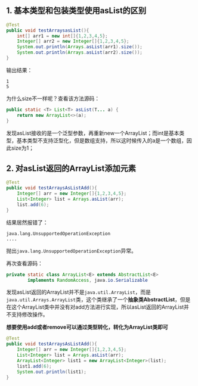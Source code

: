 ## 1. 基本类型和包装类型使用asList的区别

```java
@Test
public void testArraysasList(){
    int[] arr1 = new int[]{1,2,3,4,5};
    Integer[] arr2 = new Integer[]{1,2,3,4,5};
    System.out.println(Arrays.asList(arr1).size());
    System.out.println(Arrays.asList(arr2).size());
}
```

输出结果：

```
1
5
```

为什么size不一样呢？查看该方法源码：

```java
public static <T> List<T> asList(T... a) {
    return new ArrayList<>(a);
}
```

发现asList接收的是一个泛型参数，再重新new一个ArrayList；而int是基本类型，基本类型不支持泛型化，但是数组支持，所以这时候传入的a是一个数组，因此size为1；



## 2. 对asList返回的ArrayList添加元素

```java
@Test
public void testArraysAsListAdd(){
    Integer[] arr = new Integer[]{1,2,3,4,5};
    List<Integer> list = Arrays.asList(arr);
    list.add(6);
}
```

结果居然报错了：

```
java.lang.UnsupportedOperationException
....
```

抛出`java.lang.UnsupportedOperationException`异常。

再次查看源码：

```java
private static class ArrayList<E> extends AbstractList<E>
        implements RandomAccess, java.io.Serializable
```

发现asList返回的ArrayList并不是`java.util.ArrayList`，而是`java.util.Arrays.ArrayList`类，这个类继承了一个**抽象类AbstractList**，但是在这个ArrayList类中并没有对add方法进行实现，所以asList返回的ArrayList并不支持修改操作。

**想要使用add或者remove可以通过类型转化，转化为ArrayList类即可**

```java
@Test
public void testArraysAsListAdd(){
    Integer[] arr = new Integer[]{1,2,3,4,5};
    List<Integer> list = Arrays.asList(arr);
    ArrayList<Integer> list1 = new ArrayList<Integer>(list);
    list1.add(6);
    System.out.println(list1);
}
```

